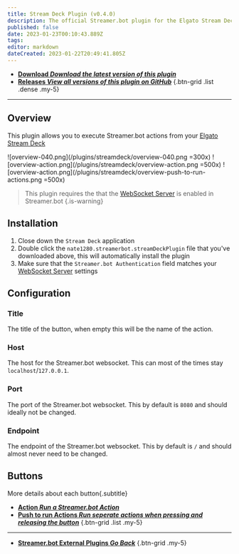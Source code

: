 ```yaml
---
title: Stream Deck Plugin (v0.4.0)
description: The official Streamer.bot plugin for the Elgato Stream Deck
published: false
date: 2023-01-23T00:10:43.889Z
tags: 
editor: markdown
dateCreated: 2023-01-22T20:49:41.805Z
---
```


- [<i class="mdi mdi-download"></i> **Download *<i class="mdi mdi-github"></i> Download the latest version of this plugin***](https://github.com/nate1280/streamdeck-Streamer.bot/releases/latest/download/nate1280.streamerbot.streamDeckPlugin)
- [<i class="mdi mdi-chevron-right"></i> **Releases *<i class="mdi mdi-github"></i> View all versions of this plugin on GitHub***](https://github.com/nate1280/streamdeck-Streamer.bot/releases)
{.btn-grid .list .dense .my-5}

---

## Overview
This plugin allows you to execute Streamer.bot actions from your [Elgato Stream Deck](https://www.elgato.com/en/stream-deck)

![overview-040.png](/plugins/streamdeck/overview-040.png =300x)
![overview-action.png](/plugins/streamdeck/overview-action.png =500x)
![overview-action.png](/plugins/streamdeck/overview-push-to-run-actions.png =500x)

> This plugin requires the that the [WebSocket Server](/Servers-Clients/WebSocket-Server) is enabled in Streamer.bot
{.is-warning}

## Installation
1. Close down the `Stream Deck` application
1. Double click the `nate1280.streamerbot.streamDeckPlugin` file that you've downloaded above, this will automatically install the plugin
3. Make sure that the `Streamer.bot Authentication` field matches your [WebSocket Server](/en/Servers-Clients/WebSocket-Server) settings

## Configuration
### Title
The title of the button, when empty this will be the name of the action.

### Host
The host for the Streamer.bot websocket. This can most of the times stay `localhost`/`127.0.0.1`.

### Port
The port of the Streamer.bot websocket. This by default is `8080` and should ideally not be changed.

### Endpoint
The endpoint of the Streamer.bot websocket. This by default is `/` and should almost never need to be changed.

## Buttons
More details about each button{.subtitle}
- [<i class="mdi mdi-lightning-bolt"></i>**Action *Run a Streamer.bot Action***](/Plugins/Stream-Deck/Action)
- [<i class="mdi mdi-lightning-bolt"></i>**Push to run Actions *Run seperate actions when pressing and releasing the button***](/Plugins/Stream-Deck/Push-to-run-Actions)
{.btn-grid .list .my-5}

---

- [<i class="mdi mdi-chevron-left"></i>**Streamer.bot External Plugins *Go Back***](/Plugins)
{.btn-grid .my-5}